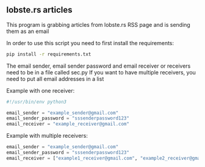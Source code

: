 ## lobste.rs articles 

This program is grabbing articles from lobste.rs RSS page and is sending them as an email

In order to use this script you need to first install the requirements: 

```sh
pip install -r requirements.txt
```

The email sender, email sender password and email receiver or receivers need to be in a file called sec.py
If you want to have multiple receivers, you need to put all email addresses in a list

Example with one receiver:
```python
#!/usr/bin/env python3

email_sender = "example_sender@gmail.com"
email_sender_password = "sssenderpassword123"
email_receiver = "example_receiver@gmail.com"
```

Example with multiple receivers:
```python
email_sender = "example_sender@gmail.com"
email_sender_password = "sssenderpassword123"
email_receiver = ["example1_receiver@gmail.com", "example2_receiver@gmail.com", "example3_receiver@gmail.com"]
```